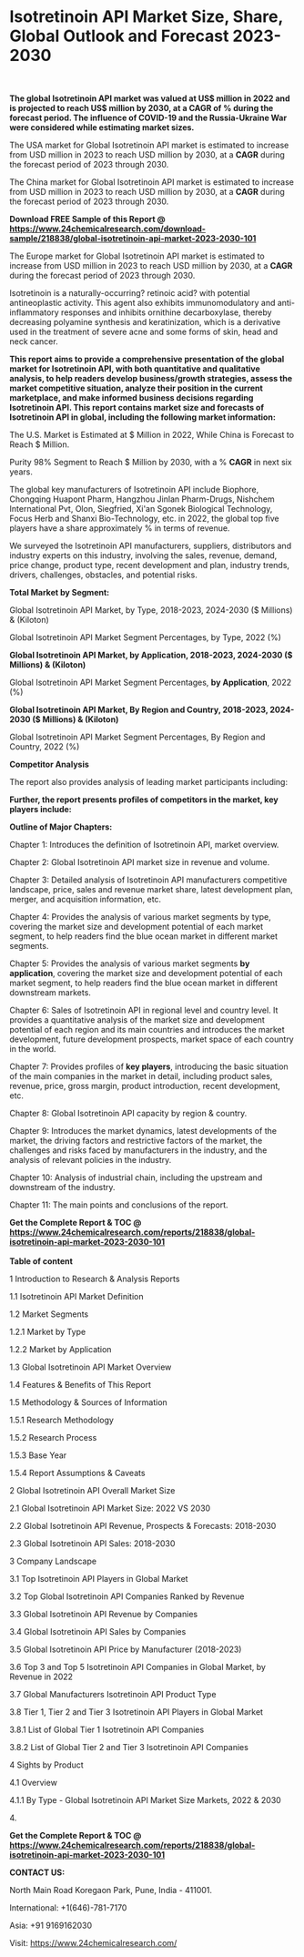 <h1>Isotretinoin API Market Size, Share, Global Outlook and Forecast 2023-2030</h1><br/><p><strong>The global Isotretinoin API market was valued at US$ million in 2022 and is projected to reach US$ million by 2030, at a <strong>CAGR</strong> of % during the forecast period. The influence of COVID-19 and the Russia-Ukraine War were considered while estimating market sizes.</strong></p><p>The USA market for Global Isotretinoin API market is estimated to increase from USD million in 2023 to reach USD million by 2030, at a <strong>CAGR</strong> during the forecast period of 2023 through 2030.</p><p>The China market for Global Isotretinoin API market is estimated to increase from USD million in 2023 to reach USD million by 2030, at a <strong>CAGR</strong> during the forecast period of 2023 through 2030.</p><div><b>Download FREE Sample of this Report @ <a href="https://www.24chemicalresearch.com/download-sample/218838/global-isotretinoin-api-market-2023-2030-101">https://www.24chemicalresearch.com/download-sample/218838/global-isotretinoin-api-market-2023-2030-101</a></b></div><p>The Europe market for Global Isotretinoin API market is estimated to increase from USD million in 2023 to reach USD million by 2030, at a <strong>CAGR</strong> during the forecast period of 2023 through 2030.</p><p>Isotretinoin is a naturally-occurring? retinoic acid? with potential antineoplastic activity. This agent also exhibits immunomodulatory and anti-inflammatory responses and inhibits ornithine decarboxylase, thereby decreasing polyamine synthesis and keratinization, which is a derivative used in the treatment of severe acne and some forms of skin, head and neck cancer.</p><p><strong>This report aims to provide a comprehensive presentation of the global market for Isotretinoin API, with both quantitative and qualitative analysis, to help readers develop business/growth strategies, assess the market competitive situation, analyze their position in the current marketplace, and make informed business decisions regarding Isotretinoin API. This report contains market size and forecasts of Isotretinoin API in global, including the following market information:</strong></p><p>The U.S. Market is Estimated at $ Million in 2022, While China is Forecast to Reach $ Million.</p><p>Purity 98% Segment to Reach $ Million by 2030, with a % <strong>CAGR</strong> in next six years.</p><p>The global key manufacturers of Isotretinoin API include Biophore, Chongqing Huapont Pharm, Hangzhou Jinlan Pharm-Drugs, Nishchem International Pvt, Olon, Siegfried, Xi'an Sgonek Biological Technology, Focus Herb and Shanxi Bio-Technology, etc. in 2022, the global top five players have a share approximately % in terms of revenue.</p><p>We surveyed the Isotretinoin API manufacturers, suppliers, distributors and industry experts on this industry, involving the sales, revenue, demand, price change, product type, recent development and plan, industry trends, drivers, challenges, obstacles, and potential risks.</p><p><strong>Total Market by Segment:</strong></p><p>Global Isotretinoin API Market, by Type, 2018-2023, 2024-2030 ($ Millions) & (Kiloton)</p><p>Global Isotretinoin API Market Segment Percentages, by Type, 2022 (%)</p><p><strong>Global Isotretinoin API Market, <strong>by Application</strong>, 2018-2023, 2024-2030 ($ Millions) & (Kiloton)</strong></p><p>Global Isotretinoin API Market Segment Percentages, <strong>by Application</strong>, 2022 (%)</p><p><strong>Global Isotretinoin API Market, By Region and Country, 2018-2023, 2024-2030 ($ Millions) & (Kiloton)</strong></p><p>Global Isotretinoin API Market Segment Percentages, By Region and Country, 2022 (%)</p><p><strong>Competitor Analysis</strong></p><p>The report also provides analysis of leading market participants including:</p><p><strong>Further, the report presents profiles of competitors in the market, <strong>key players</strong> include:</strong></p><p><strong>Outline of Major Chapters:</strong></p><p>Chapter 1: Introduces the definition of Isotretinoin API, market overview.</p><p>Chapter 2: Global Isotretinoin API market size in revenue and volume.</p><p>Chapter 3: Detailed analysis of Isotretinoin API manufacturers competitive landscape, price, sales and revenue market share, latest development plan, merger, and acquisition information, etc.</p><p>Chapter 4: Provides the analysis of various market segments by type, covering the market size and development potential of each market segment, to help readers find the blue ocean market in different market segments.</p><p>Chapter 5: Provides the analysis of various market segments <strong>by application</strong>, covering the market size and development potential of each market segment, to help readers find the blue ocean market in different downstream markets.</p><p>Chapter 6: Sales of Isotretinoin API in regional level and country level. It provides a quantitative analysis of the market size and development potential of each region and its main countries and introduces the market development, future development prospects, market space of each country in the world.</p><p>Chapter 7: Provides profiles of <strong>key players</strong>, introducing the basic situation of the main companies in the market in detail, including product sales, revenue, price, gross margin, product introduction, recent development, etc.</p><p>Chapter 8: Global Isotretinoin API capacity by region & country.</p><p>Chapter 9: Introduces the market dynamics, latest developments of the market, the driving factors and restrictive factors of the market, the challenges and risks faced by manufacturers in the industry, and the analysis of relevant policies in the industry.</p><p>Chapter 10: Analysis of industrial chain, including the upstream and downstream of the industry.</p><p>Chapter 11: The main points and conclusions of the report.</p><div><b>Get the Complete Report & TOC @ <a href="https://www.24chemicalresearch.com/reports/218838/global-isotretinoin-api-market-2023-2030-101">https://www.24chemicalresearch.com/reports/218838/global-isotretinoin-api-market-2023-2030-101</a></b></div><br><b>Table of content</b><p>1 Introduction to Research & Analysis Reports<br />
 
  1.1 Isotretinoin API Market Definition<br />
 
  1.2 Market Segments<br />
 
  1.2.1 Market by Type<br />
 
  1.2.2 Market by Application<br />
 
  1.3 Global Isotretinoin API Market Overview<br />
 
  1.4 Features & Benefits of This Report<br />
 
  1.5 Methodology & Sources of Information<br />
 
  1.5.1 Research Methodology<br />
 
  1.5.2 Research Process<br />
 
  1.5.3 Base Year<br />
 
  1.5.4 Report Assumptions & Caveats<br />
 
 2 Global Isotretinoin API Overall Market Size<br />
 
  2.1 Global Isotretinoin API Market Size: 2022 VS 2030<br />
 
  2.2 Global Isotretinoin API Revenue, Prospects & Forecasts: 2018-2030<br />
 
  2.3 Global Isotretinoin API Sales: 2018-2030<br />
 
 3 Company Landscape<br />
 
  3.1 Top Isotretinoin API Players in Global Market<br />
 
  3.2 Top Global Isotretinoin API Companies Ranked by Revenue<br />
 
  3.3 Global Isotretinoin API Revenue by Companies<br />
 
  3.4 Global Isotretinoin API Sales by Companies<br />
 
  3.5 Global Isotretinoin API Price by Manufacturer (2018-2023)<br />
 
  3.6 Top 3 and Top 5 Isotretinoin API Companies in Global Market, by Revenue in 2022<br />
 
  3.7 Global Manufacturers Isotretinoin API Product Type<br />
 
  3.8 Tier 1, Tier 2 and Tier 3 Isotretinoin API Players in Global Market<br />
 
  3.8.1 List of Global Tier 1 Isotretinoin API Companies<br />
 
  3.8.2 List of Global Tier 2 and Tier 3 Isotretinoin API Companies<br />
 
 4 Sights by Product<br />
 
  4.1 Overview<br />
 
  4.1.1 By Type - Global Isotretinoin API Market Size Markets, 2022 & 2030<br />
 
  4.<br><div><b>Get the Complete Report & TOC @ <a href="https://www.24chemicalresearch.com/reports/218838/global-isotretinoin-api-market-2023-2030-101">https://www.24chemicalresearch.com/reports/218838/global-isotretinoin-api-market-2023-2030-101</a></b></div></p>
 
 <b>CONTACT US:</b><br>
 
 North Main Road Koregaon Park, Pune, India - 411001.<br/>
 
 International: +1(646)-781-7170<br/>
 
 Asia: +91 9169162030<br/>
 
 Visit: <a href="https://www.24chemicalresearch.com/">https://www.24chemicalresearch.com/</a>
 
 <br>